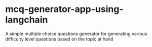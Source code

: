 # mcq-generator-app-using-langchain
A simple multiple choice questions generator for generating various difficulty level questions based on the topic at hand
